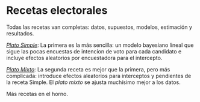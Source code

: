 # Recetas electorales

Todas las recetas van completas: datos, supuestos, modelos, estimación y resultados. 

[*Plato Simple*](https://nelsonamayad.github.io/simple): La primera es la más sencilla: un modelo bayesiano lineal que sigue las pocas encuestas de intencion de voto para cada candidato e incluye efectos aleatorios por encuestadora para el intercepto. 

[*Plato Mixto*](https://nelsonamayad.github.io/mixto): La segunda receta es mejor que la primera, pero más complicada: introduce efectos aleatorios para interceptos y pendientes de la receta Simple. El *plato mixto* se ajusta muchísimo mejor a los datos. 

Más recetas en el horno.
